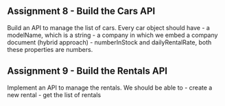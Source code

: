 ## Assignment 8 - Build the Cars API

Build an API to manage the list of cars. Every car object should have - a modelName, which is a string - a company in which we embed a company document (hybrid approach) - numberInStock and dailyRentalRate, both these properties are numbers.

## Assignment 9 - Build the Rentals API

Implement an API to manage the rentals. We should be able to - create a new rental - get the list of rentals